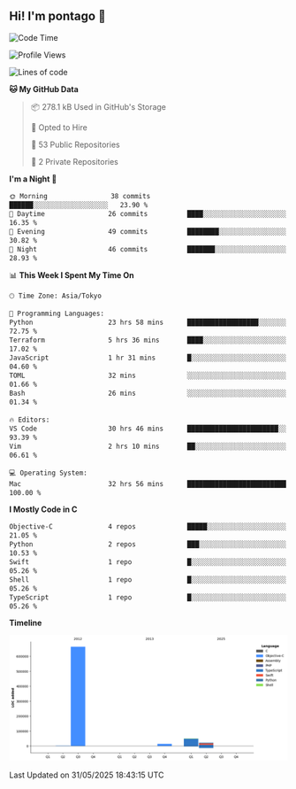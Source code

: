 ## Hi! I'm pontago 👋

<!--START_SECTION:waka-->
![Code Time](http://img.shields.io/badge/Code%20Time-276%20hrs%205%20mins-blue)

![Profile Views](http://img.shields.io/badge/Profile%20Views-0-blue)

![Lines of code](https://img.shields.io/badge/From%20Hello%20World%20I%27ve%20Written-752.8%20thousand%20lines%20of%20code-blue)

**🐱 My GitHub Data** 

> 📦 278.1 kB Used in GitHub's Storage 
 > 
> 💼 Opted to Hire
 > 
> 📜 53 Public Repositories 
 > 
> 🔑 2 Private Repositories 
 > 
**I'm a Night 🦉** 

```text
🌞 Morning                38 commits          ██████░░░░░░░░░░░░░░░░░░░   23.90 % 
🌆 Daytime                26 commits          ████░░░░░░░░░░░░░░░░░░░░░   16.35 % 
🌃 Evening                49 commits          ████████░░░░░░░░░░░░░░░░░   30.82 % 
🌙 Night                  46 commits          ███████░░░░░░░░░░░░░░░░░░   28.93 % 
```


📊 **This Week I Spent My Time On** 

```text
🕑︎ Time Zone: Asia/Tokyo

💬 Programming Languages: 
Python                   23 hrs 58 mins      ██████████████████░░░░░░░   72.75 % 
Terraform                5 hrs 36 mins       ████░░░░░░░░░░░░░░░░░░░░░   17.02 % 
JavaScript               1 hr 31 mins        █░░░░░░░░░░░░░░░░░░░░░░░░   04.60 % 
TOML                     32 mins             ░░░░░░░░░░░░░░░░░░░░░░░░░   01.66 % 
Bash                     26 mins             ░░░░░░░░░░░░░░░░░░░░░░░░░   01.34 % 

🔥 Editors: 
VS Code                  30 hrs 46 mins      ███████████████████████░░   93.39 % 
Vim                      2 hrs 10 mins       ██░░░░░░░░░░░░░░░░░░░░░░░   06.61 % 

💻 Operating System: 
Mac                      32 hrs 56 mins      █████████████████████████   100.00 % 
```

**I Mostly Code in C** 

```text
Objective-C              4 repos             █████░░░░░░░░░░░░░░░░░░░░   21.05 % 
Python                   2 repos             ███░░░░░░░░░░░░░░░░░░░░░░   10.53 % 
Swift                    1 repo              █░░░░░░░░░░░░░░░░░░░░░░░░   05.26 % 
Shell                    1 repo              █░░░░░░░░░░░░░░░░░░░░░░░░   05.26 % 
TypeScript               1 repo              █░░░░░░░░░░░░░░░░░░░░░░░░   05.26 % 
```



**Timeline**

![Lines of Code chart](https://raw.githubusercontent.com/pontago/pontago/main/assets/bar_graph.png)


 Last Updated on 31/05/2025 18:43:15 UTC
<!--END_SECTION:waka-->
